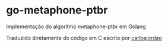 # go-metaphone-ptbr
Implementação do algoritmo metaphone-ptbr em Golang

Traduzido diretamente do código em C escrito por [carlosjordao](https://github.com/carlosjordao/metaphone-ptbr)
